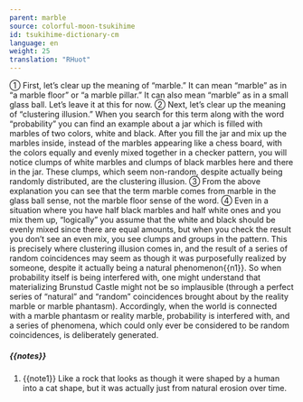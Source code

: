 ```yaml
---
parent: marble
source: colorful-moon-tsukihime
id: tsukihime-dictionary-cm
language: en
weight: 25
translation: "RHuot"
---
```


① First, let’s clear up the meaning of “marble.” It can mean “marble” as in “a marble floor” or “a marble pillar.” It can also mean “marble” as in a small glass ball. Let’s leave it at this for now.
② Next, let’s clear up the meaning of “clustering illusion.” When you search for this term along with the word “probability” you can find an example about a jar which is filled with marbles of two colors, white and black. After you fill the jar and mix up the marbles inside, instead of the marbles appearing like a chess board, with the colors equally and evenly mixed together in a checker pattern, you will notice clumps of white marbles and clumps of black marbles here and there in the jar. These clumps, which seem non-random, despite actually being randomly distributed, are the clustering illusion.
③ From the above explanation you can see that the term marble comes from marble in the glass ball sense, not the marble floor sense of the word.
④ Even in a situation where you have half black marbles and half white ones and you mix them up, “logically” you assume that the white and black should be evenly mixed since there are equal amounts, but when you check the result you don’t see an even mix, you see clumps and groups in the pattern. This is precisely where clustering illusion comes in, and the result of a series of random coincidences may seem as though it was purposefully realized by someone, despite it actually being a natural phenomenon{{n1}}. So when probability itself is being interfered with, one might understand that materializing Brunstud Castle might not be so implausible (through a perfect series of “natural” and “random” coincidences brought about by the reality marble or marble phantasm).
Accordingly, when the world is connected with a marble phantasm or reality marble, probability is interfered with, and a series of phenomena, which could only ever be considered to be random coincidences, is deliberately generated.

##### {{notes}}

1. {{note1}} Like a rock that looks as though it were shaped by a human into a cat shape, but it was actually just from natural erosion over time.
